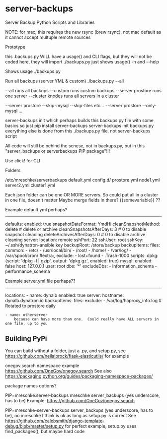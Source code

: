 # server-backups
Server Backup Python Scripts and Libraries



NOTE: for mac, this requires the new rsync (brew rsync), not mac default as it cannot accept multuple remote sources


Prototype

this .backups.py WILL have a usage() and CLI flags, but they will not be coded here, they will import
./backups.py just shows usage()
-h and --help

Shows usage
    ./backups.py

Run all backups (server YML & custom)
    ./backups.py --all



--all runs all backups
--custom runs custom backups
--server prostore runs one server
--cluster knodes runs all servers in a cluster

--server prostore --skip-mysql --skip-files etc...
--server prostore --only-mysql ...


server-backups init which perhaps builds this backups.py file with some basics
    so just
    pip install server-backups
    server-backups init backups.py
    everything else is done from this ./backups.py file, not server-backups script


All code will still be behind the scnese, not in backups.py, but in this "server_backups or serverbackups PIP package"!!!

Use click! for CLI


Folders

/etc/mreschke/serverbackups
    default.yml
    config.d/
        prostore.yml
        node1.yml
        server2.yml
        cluster1.yml

Each json folder can be one OR MORE servers.  So could put all in a cluster in one file, doesn't matter
Maybe merge fields in there? {{somevariable}} ??


Example default.yml perhaps?

---
defaults:
  enabled: true
  snapshotDateFormat: YmdHi
  cleanSnapshotMethod: delete   # delete or archive
  cleanSnapshotsAfterDays: 3    # 0 to disable snapshot cleaning
  deleteArchivesAfterDays: 0    # 0 to disable archive cleaning
  server:
    location: remote
    sshPort: 22
    sshUser: root
    sshKey: ~/.ssh/dynatron-ansible.key
  backupRoot: /store/backup
  backupItems:
    files:
      common:
        - /etc/
        - /usr/local/bin/
        - /root/
        - /home/
        - /var/log/
        - /var/spool/cron/
      #extra:,
      exclude:
        - lost+found
        - .Trash-1000
    scripts:
      dpkg: {script: 'dpkg -l | gzip', output: 'dpkg.gz', enabled: true}
    mysql:
      enabled: false
      host: 127.0.0.1
      user: root
      dbs: '*'
      excludeDbs:
        - information_schema
        - performance_schema



Example server.yml file perhaps??

---
locations:
    - name: dynalb
        enabled: true
        server:
        hostname: dynalb.dynatron.io
        backupItems:
        files:
            exclude:
            - /var/log/haproxy_info.log # Rotated to prostore daily

    - name: otherserver
        because can have more than one.  Could really have ALL servers in one file, up to you







Building PyPi
-------------
You can build without a folder, just a .py, and setup.py, see https://github.com/neilalbrock/flask-elasticutils/ for example

onegov.search namespace example https://github.com/OneGov/onegov.search
See also https://packaging.python.org/guides/packaging-namespace-packages/


package names options?

PIP=mreschke.server-backups
    mreschke
        server_backups (yes underscore, has to be)
        Example: https://github.com/OneGov/onegov.search

PIP=mreschke-server-backups
    server_backups (yes underscore, has to be), no mreschke I think is ok as long as setup.py is correct
    See https://github.com/calebsmith/django-template-debug/blob/master/setup.py for perfect example, setup.py uses find_packages(), but maybe hard code


